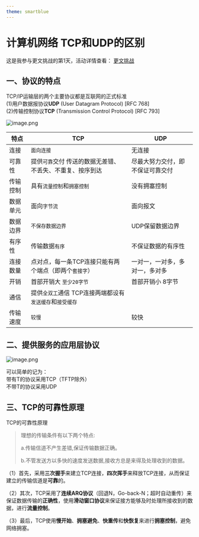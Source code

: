 ```yaml
---
theme: smartblue
---
```


# 计算机网络 TCP和UDP的区别

这是我参与更文挑战的第1天，活动详情查看： [更文挑战](https://juejin.cn/post/6967194882926444557)

## 一、协议的特点


TCP/IP运输层的两个主要协议都是互联网的正式标准  
(1)用户数据报协议**UDP** (User Datagram Protocol) [RFC 768]  
(2)传输控制协议**TCP** (Transmission Control Protocol) [RFC 793]


![image.png](https://p3-juejin.byteimg.com/tos-cn-i-k3u1fbpfcp/a3df635ab338442bb426f5ae09d3d50e~tplv-k3u1fbpfcp-watermark.image)



特点   |  TCP | UDP |
-------- | ----- | -----
连接  | `面向连接` | 无连接 
可靠性  | 提供`可靠`交付 传送的数据无差错、不丢失、不重复、按序到达 | 尽最大努力交付，即不保证可靠交付
传输控制  | 具有`流量控制`和`拥塞控制` | 没有拥塞控制
数据单元  | 面向`字节流` | 面向报文
数据边界  | `不保存数据边界` | UDP保留数据边界
有序性  | 传输数据`有序` | 不保证数据的有序性
连接数量  | 点对点，每一条TCP连接只能有两个端点（即两个`套接字`） | 一对一，一对多，多对一，多对多
开销  | 首部开销大 `至少20字节` |首部开销小 8字节
通信  | 提供`全双工`通信 TCP连接两端都设有`发送缓存`和`接受缓存` |
传输速度  | `较慢` | 较快



## 二、提供服务的应用层协议


![image.png](https://p1-juejin.byteimg.com/tos-cn-i-k3u1fbpfcp/f7d06dc6bb95486e938587ecbe40f89b~tplv-k3u1fbpfcp-watermark.image)

可以简单的记为：  
带有T的协议采用TCP（TFTP除外）  
不带T的协议采用UDP

## 三、TCP的可靠性原理

TCP的可靠性原理

> 理想的传输条件有以下两个特点:
> 
> a.传输信道不产生差错,保证传输数据正确。
> 
> b.不管发送方以多快的速度发送数据,接收方总是来得及处理收到的数据。

（1）首先，采用**三次握手**来建立TCP连接，**四次挥手**来释放TCP连接，从而保证建立的传输信道是**可靠**的。

（2）其次，TCP采用了**连续ARQ协议**（回退N，Go-back-N；超时自动重传）来保证数据传输的**正确性**，使用**滑动窗口协议**来保证接方能够及时处理所接收到的数据，进行**流量控制**。

（3）最后，TCP使用**慢开始**、**拥塞避免**、**快重传**和**快恢复**来进行**拥塞控制**，避免网络拥塞。
